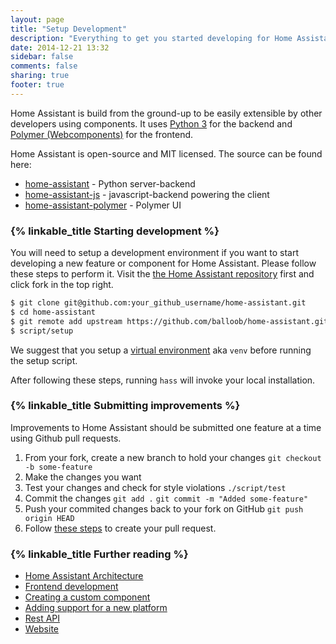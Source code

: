```yaml
---
layout: page
title: "Setup Development"
description: "Everything to get you started developing for Home Assistant."
date: 2014-12-21 13:32
sidebar: false
comments: false
sharing: true
footer: true
---
```


Home Assistant is build from the ground-up to be easily extensible by other developers using components. It uses [Python 3](https://www.python.org/) for the backend and [Polymer (Webcomponents)](https://www.polymer-project.org/) for the frontend.

Home Assistant is open-source and MIT licensed. The source can be found here:

 - [home-assistant](https://github.com/balloob/home-assistant) - Python server-backend
 - [home-assistant-js](https://github.com/balloob/home-assistant-js) - javascript-backend powering the client
 - [home-assistant-polymer](https://github.com/balloob/home-assistant-polymer) - Polymer UI

### {% linkable_title Starting development %}

You will need to setup a development environment if you want to start developing a new feature or component for Home Assistant. Please follow these steps to perform it. Visit the [the Home Assistant repository](https://github.com/balloob/home-assistant) first and click fork in the top right.

```bash
$ git clone git@github.com:your_github_username/home-assistant.git
$ cd home-assistant
$ git remote add upstream https://github.com/balloob/home-assistant.git
$ script/setup
```

We suggest that you setup a [virtual environment](https://docs.python.org/3.4/library/venv.html) aka `venv` before running the setup script.

After following these steps, running `hass` will invoke your local installation.

### {% linkable_title Submitting improvements %}

Improvements to Home Assistant should be submitted one feature at a time using Github pull requests.

 1. From your fork, create a new branch to hold your changes
    `git checkout -b some-feature`
 2. Make the changes you want
 3. Test your changes and check for style violations
    `./script/test`
 4. Commit the changes
    `git add .`
    `git commit -m "Added some-feature"`
 5. Push your commited changes back to your fork on GitHub
    `git push origin HEAD`
 6. Follow [these steps](https://help.github.com/articles/creating-a-pull-request/) to create your pull request.

### {% linkable_title Further reading %}

- [Home Assistant Architecture](/developers/architecture/)
- [Frontend development](/developers/frontend/)
- [Creating a custom component](/developers/creating_components/)
- [Adding support for a new platform](/developers/add_new_platform/)
- [Rest API](/developers/api/)
- [Website](/developers/website/)

